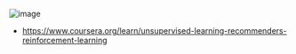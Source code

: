 
![image](https://github.com/hrhouma/Apprentissage-Non-Supervise-1/assets/10111526/c4c1ba38-b4b9-46af-a03f-a8da66698718)

- https://www.coursera.org/learn/unsupervised-learning-recommenders-reinforcement-learning


